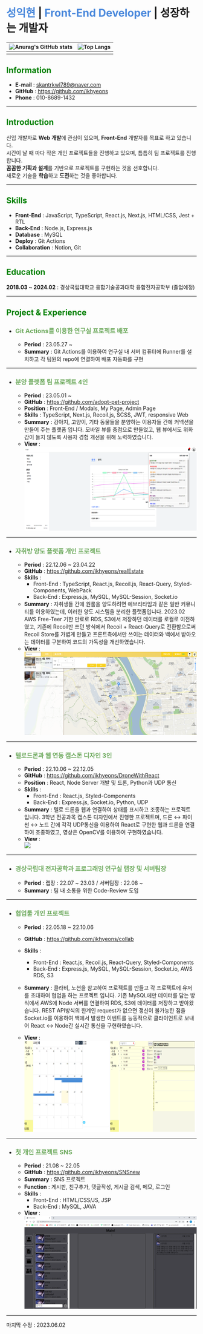 # **<span style="color:#4B89DC">성익현</span> | <span style="color:#4B89DC">Front-End Developer</span> | 성장하는 개발자**

| ![Anurag's GitHub stats](https://github-readme-stats.vercel.app/api?username=ikhyeons&show_icons=true&theme=tokyonight) | ![Top Langs](https://github-readme-stats.vercel.app/api/top-langs/?username=ikhyeons&layout=compact&theme=tokyonight) |
| :---------------------------------------------------------------------------------------------------------------------: | :-------------------------------------------------------------------------------------------------------------------: |
|                                                                                                                         |                                                                                                                       |

## **<span style="color:#008000">Information**

- <b>E-mail</b> : skantrkwl789@naver.com
- <b>GitHub</b> : https://github.com/ikhyeons
- <b>Phone</b> : 010-8689-1432

---

## **<span style="color:#008000">Introduction**

신입 개발자로 <b>Web 개발</b>에 관심이 있으며, <b>Front-End</b> 개발자를 목표로 하고 있습니다.<br/>
시간이 날 때 마다 작은 개인 프로젝트들을 진행하고 있으며, 틈틈히 팀 프로젝트를 진행합니다.<br/>
<b>꼼꼼한 기획과 설계</b>를 기반으로 프로젝트를 구현하는 것을 선호합니다.<br/>
새로운 기술을 <b>학습</b>하고 <b>도전</b>하는 것을 좋아합니다.<br/>

---

## **<span style="color:#008000">Skills**

- <b>Front-End</b> : JavaScript, TypeScript, React.js, Next.js, HTML/CSS, Jest + RTL
- <b>Back-End</b> : Node.js, Express.js
- <b>Database</b> : MySQL
- <b>Deploy</b> : Git Actions
- <b>Collaboration</b> : Notion, Git

---

## **<span style="color:#008000">Education**

<b>2018.03 ~ 2024.02</b> : 경상국립대학교 융합기술공과대학 융합전자공학부
(졸업예정)

---

## **<span style="color:#008000">Project & Experience**

- ### **<span style="color:#6eaa5e">Git Actions를 이용한 연구실 프로젝트 배포**
  - <b>Period</b> : 23.05.27 ~
  - <b>Summary</b> : Git Actions를 이용하여 연구실 내 서버 컴퓨터에 Runner를 설치하고 각 팀원의 repo에 연결하여 배포 자동화를 구현

---

- ### **<span style="color:#6eaa5e">분양 플랫폼 팀 프로젝트 4인**

  - <b>Period</b> : 23.05.01 ~
  - <b>GitHub</b> : https://github.com/adopt-pet-project
  - <b>Position</b> : Front-End / Modals, My Page, Admin Page
  - <b>Skills</b> : TypeScript, Next.js, Recoil.js, SCSS, JWT, responsive Web
  - <b>Summary</b> : 강아지, 고양이, 기타 동물들을 분양하는 이용자들 간에 커넥션을 만들어 주는 플랫폼 입니다. 모바일 뷰를 중점으로 만들었고, 웹 뷰에서도 위화감이 들지 않도록 사용자 경험 개선을 위해 노력하였습니다.
  - <b>View</b> : ![adopt](./images/adopt.png)

---

- ### **<span style="color:#6eaa5e">자취방 양도 플랫폼 개인 프로젝트**
  - <b>Period</b> : 22.12.06 ~ 23.04.22
  - <b>GitHub</b> : https://github.com/ikhyeons/realEstate
  - <b>Skills</b> :
    - Front-End : TypeScript, React.js, Recoil.js, React-Query, Styled-Components, WebPack
    - Back-End : Express.js, MySQL, MySQL-Session, Socket.io
  - <b>Summary</b> : 자취생들 간에 원룸을 양도하려면 에브리타임과 같은 일반 커뮤니티를 이용하였는데, 이러한 양도 시스템을 분리한 플랫폼입니다. 2023.02 AWS Free-Teer 기한 만료로 RDS, S3에서 저장하던 데이터를 로컬로 이전하였고, 기존에 Recoil만 쓰던 방식에서 Recoil + React-Query로 전환함으로써 Recoil Store를 가볍게 만들고 프론트측에서만 쓰이는 데이터와 백에서 받아오는 데이터를 구분하여 코드의 가독성을 개선하였습니다.
  - <b>View</b> : ![realEstate](./images/realEstate.png)

---

- ### **<span style="color:#6eaa5e">텔로드론과 웹 연동 캡스톤 디자인 3인**

  - <b>Period</b> : 22.10.06 ~ 22.12.05
  - <b>GitHub</b> : https://github.com/ikhyeons/DroneWithReact
  - <b>Position</b> : React, Node Server 개발 및 드론, Python과 UDP 통신
  - <b>Skills</b> :
    - Front-End : React.js, Styled-Components
    - Back-End : Express.js, Socket.io, Python, UDP
  - <b>Summary</b> : 텔로 드론을 웹과 연결하여 상태를 표시하고 조종하는 프로젝트 입니다. 3학년 전공과목 캡스톤 디자인에서 진행한 프로젝트며, 드론 ↔ 파이썬 ↔ 노드 간에 각각 UDP통신을 이용하여 React로 구현한 웹과 드론을 연결하여 조종하였고, 영상은 OpenCV를 이용하여 구현하였습니다.
  - <b>View</b> :<br/>
    <img src="./images/tello.gif" />

---

- ### **<span style="color:#6eaa5e">경상국립대 전자공학과 프로그래밍 연구실 랩장 및 서버팀장**
  - <b>Period</b> : 랩장 : 22.07 ~ 23.03 / 서버팀장 : 22.08 ~
  - <b>Summary</b> : 팀 내 소통을 위한 Code-Review 도입

---

- ### **<span style="color:#6eaa5e">협업툴 개인 프로젝트**

  - <b>Period</b> : 22.05.18 ~ 22.10.06
  - <b>GitHub</b> : https://github.com/ikhyeons/collab
  - <b>Skills</b> :

    - Front-End : React.js, Recoil.js, React-Query, Styled-Components
    - Back-End : Express.js, MySQL, MySQL-Session, Socket.io, AWS RDS, S3

  - <b>Summary</b> : 콜라비, 노션을 참고하여 프로젝트를 만들고 각 프로젝트에 유저를 초대하여 협업을 하는 프로젝트 입니다. 기존 MySQL에만 데이터를 담는 방식에서 AWS에 Node 서버를 연결하여 RDS, S3에 데이터를 저장하고 받아왔습니다. REST API방식의 한계인 request가 없으면 갱신이 불가능한 점을 Socket.io를 이용하여 백에서 발생한 이벤트를 능동적으로 클라이언트로 보내어 React ↔ Node간 실시간 통신을 구현하였습니다.

  - <b>View</b> :<br/>
    <img src="./images/collab1.png" width="49%" height="240">
    <img src="./images/collab2.png" width="49%" height="240">

---

- ### **<span style="color:#6eaa5e">첫 개인 프로젝트 SNS**

  - <b>Period</b> : 21.08 ~ 22.05
  - <b>GitHub</b> : https://github.com/ikhyeons/SNSnew
  - <b>Summary</b> : SNS 프로젝트
  - <b>Function</b> : 게시판, 친구추가, 댓글작성, 게시글 검색, 메모, 로그인
  - <b>Skills</b> :
    - Front-End : HTML/CSS/JS, JSP
    - Back-End : MySQL, JAVA
  - <b>View</b> :<br/>
    <img src="./images/SNS.png" >

---

마지막 수정 : 2023.06.02
